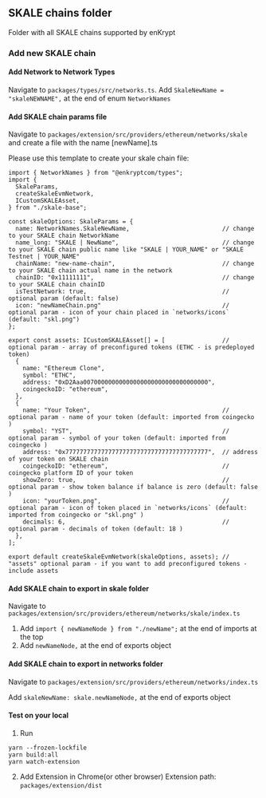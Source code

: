 ## SKALE chains folder

Folder with all SKALE chains supported by enKrypt

### Add new SKALE chain

#### Add Network to Network Types

Navigate to `packages/types/src/networks.ts`.
Add `SkaleNewName = "skaleNEWNAME",` at the end of enum `NetworkNames`

#### Add SKALE chain params file

Navigate to `packages/extension/src/providers/ethereum/networks/skale` and create a file with the name [newName].ts

Please use this template to create your skale chain file:

```
import { NetworkNames } from "@enkryptcom/types";
import {
  SkaleParams,
  createSkaleEvmNetwork,
  ICustomSKALEAsset,
} from "./skale-base";

const skaleOptions: SkaleParams = {
  name: NetworkNames.SkaleNewName,                          // change to your SKALE chain NetworkName
  name_long: "SKALE | NewName",                             // change to your SKALE chain public name like "SKALE | YOUR_NAME" or "SKALE Testnet | YOUR_NAME"
  chainName: "new-name-chain",                              // change to your SKALE chain actual name in the network
  chainID: "0x11111111",                                    // change to your SKALE chain chainID
  isTestNetwork: true,                                      // optional param (default: false)
  icon: "newNameChain.png"                                  // optional param - icon of your chain placed in `networks/icons` (default: "skl.png")
};

export const assets: ICustomSKALEAsset[] = [                // optional param - array of preconfigured tokens (ETHC - is predeployed token)
  {
    name: "Ethereum Clone",
    symbol: "ETHC",
    address: "0xD2Aaa00700000000000000000000000000000000",
    coingeckoID: "ethereum",
  },
  {
    name: "Your Token",                                     // optional param - name of your token (default: imported from coingecko )
    symbol: "YST",                                          // optional param - symbol of your token (default: imported from coingecko ) 
    address: "0x7777777777777777777777777777777777777777",  // address of your token on SKALE chain
    coingeckoID: "ethereum",                                // coingecko platform ID of your token
    showZero: true,                                         // optional param - show token balance if balance is zero (default: false )
    icon: "yourToken.png",                                  // optional param - icon of token placed in `networks/icons` (default: imported from coingecko or "skl.png" )
    decimals: 6,                                            // optional param - decimals of token (default: 18 )
  },
];

export default createSkaleEvmNetwork(skaleOptions, assets); // "assets" optional param - if you want to add preconfigured tokens - include assets

```

#### Add SKALE chain to export in skale folder

Navigate to `packages/extension/src/providers/ethereum/networks/skale/index.ts`

1. Add `import { newNameNode } from "./newName";` at the end of imports at the top
2. Add `newNameNode,` at the end of exports object

#### Add SKALE chain to export in networks folder

Navigate to `packages/extension/src/providers/ethereum/networks/index.ts`

Add `skaleNewName: skale.newNameNode,` at the end of exports object

#### Test on your local

1. Run
```
yarn --frozen-lockfile
yarn build:all
yarn watch-extension
```
2. Add Extension in Chrome(or other browser)
Extension path: `packages/extension/dist`
